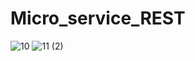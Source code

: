 # Micro_service_REST
![10](https://github.com/laroui11/Micro_service_REST/assets/106739408/1aac630c-5206-4ec8-9eb0-a6929ec743aa)
![11 (2)](https://github.com/laroui11/Micro_service_REST/assets/106739408/ddf17590-1db5-4303-80a9-6a822e668247)
